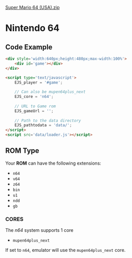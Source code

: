 [Super Mario 64 (USA).zip](https://github.com/EmulatorJS/EmulatorJS/files/9976191/Super.Mario.64.USA.zip)
# Nintendo 64

## Code Example

```html
<div style='width:640px;height:480px;max-width:100%'>
    <div id='game'></div>
</div>

<script type='text/javascript'>
    EJS_player = '#game';
    
    // Can also be mupen64plus_next
    EJS_core = 'n64';
    
    // URL to Game rom
    EJS_gameUrl = '';
    
    // Path to the data directory
    EJS_pathtodata = 'data/';
</script>
<script src='data/loader.js'></script>
```

## ROM Type

Your **ROM** can have the following extensions:
- `n64`
- `v64`
- `z64`
- `bin`
- `u1`
- `ndd`
- `gb`

### CORES

The *n64* system supports 1 core
- `mupen64plus_next`

If set to `n64`, emulator will use the `mupen64plus_next` core.


